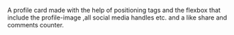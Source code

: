 A profile card made with the help of positioning tags and the flexbox that include the profile-image ,all social media handles etc. and a like share and comments counter.
